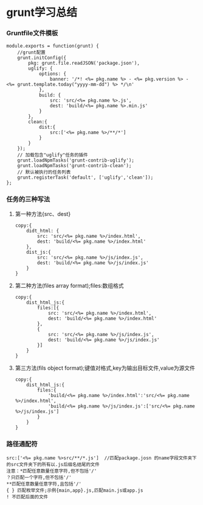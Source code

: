 # 	grunt学习总结

### Gruntfile文件模板	
	module.exports = function(grunt) {
		//grunt配置
	  	grunt.initConfig({
	    	pkg: grunt.file.readJSON('package.json'),
	    	uglify: {
	      		options: {
	        		banner: '/*! <%= pkg.name %> - <%= pkg.version %> - <%= grunt.template.today("yyyy-mm-dd") %> */\n'
	      		},
	      		build: {
	       			src: 'src/<%= pkg.name %>.js',
	        		dest: 'build/<%= pkg.name %>.min.js'
	      		}
	    	},
	    	clean:{
				dist:{
					src:['<%= pkg.name %>/**/*']
				}			
	    	}
		});
	  	// 加载包含"uglify"任务的插件
	  	grunt.loadNpmTasks('grunt-contrib-uglify');	
	  	grunt.loadNpmTasks('grunt-contrib-clean');		
	  	// 默认被执行的任务列表
	  	grunt.registerTask('default', ['uglify','clean']);
	};


### 任务的三种写法
1. 	第一种方法{src、dest}
	```
	copy:{
		didt_html: {
	       	src: 'src/<%= pkg.name %>/index.html',
	        dest: 'build/<%= pkg.name %>/index.html'
	    },
	    dist_js:{
	    	src: 'src/<%= pkg.name %>/js/index.js',
	        dest: 'build/<%= pkg.name %>/js/index.js'
	    }
	}
	```
2. 	第二种方法(files array format);files:数组格式
	```
	copy:{
		dist_html_js:{
			files:[{
				src: 'src/<%= pkg.name %>/index.html',
		        dest: 'build/<%= pkg.name %>/index.html'
			},
			{
				src: 'src/<%= pkg.name %>/js/index.js',
		        dest: 'build/<%= pkg.name %>/js/index.js'
			}]	
		}	
	}
	```
3.  第三方法(fils object format);键值对格式,key为输出目标文件,value为源文件
	```
	copy:{
		dist_html_js:{
			files:{
				'build/<%= pkg.name %>/index.html':'src/<%= pkg.name %>/index.html',
				'build/<%= pkg.name %>/js/index.js':['src/<%= pkg.name %>/js/index.js']
			}
		}		
	}
	```

### 路径通配符
	src:['<%= pkg.name %>src/**/*.js']  //匹配package.josn 的name字段文件夹下的src文件夹下的所有以.js后缀名结尾的文件
	注意：*匹配任意数量任意字符,但不包括'/'
	？只匹配一个字符,但不包括'/'
	**匹配任意数量任意字符,且包括'/'
	{ } 匹配枚举文件;示例{main,app}.js,匹配main.js或app.js
	! 不匹配后面的文件

